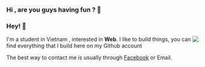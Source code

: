 ### Hi , are you guys having fun ?  👋
### Hey! 👋 

<a href="#">
<img align="right" src="https://github-readme-stats.vercel.app/api?username=longtkhd&show_icons=true&theme=merko ">
</a>

I'm a student in Vietnam , interested in **Web**. I like to build things, you can find everything that I build here on my Github account



The best way to contact me is usually through [Facebook](https://www.facebook.com/longtkhd2709) or Email.
